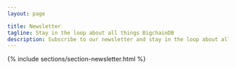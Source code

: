 ```yaml
---
layout: page

title: Newsletter
tagline: Stay in the loop about all things BigchainDB
description: Subscribe to our newsletter and stay in the loop about all things BigchainDB.
---
```


{% include sections/section-newsletter.html %}
